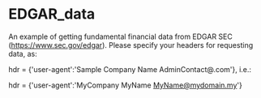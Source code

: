 # EDGAR_data
An example of getting fundamental financial data from EDGAR SEC (https://www.sec.gov/edgar).
Please specify your headers for requesting data, as:

  hdr = {'user-agent':'Sample Company Name AdminContact@<sample company domain>.com'}, i.e.:
  
  hdr = {'user-agent':'MyCompany MyName MyName@mydomain.my'}

